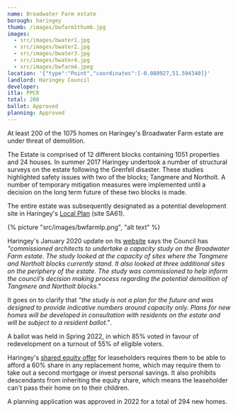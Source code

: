 ```yaml
---
name: Broadwater Farm estate 
borough: haringey
thumb: /images/bwfarm1thumb.jpg
images:
  - src/images/bwater1.jpg
  - src/images/bwater2.jpg
  - src/images/bwater3.jpg
  - src/images/bwater4.jpg
  - src/images/bwfarm4.jpeg
location: '{"type":"Point","coordinates":[-0.080927,51.594340]}'
landlord: Haringey Council
developer:
itla: PPCR
total: 200
ballot: Approved
planning: Approved
---
```

At least 200 of the 1075 homes on Haringey's Broadwater Farm estate are under threat of demolition.

The Estate is comprised of 12 different blocks containing 1051 properties and 24 houses. In summer 2017 Haringey undertook a number of structural surveys on the estate following the Grenfell disaster. These studies highlighted safety issues with two of the blocks; Tangmere and Northolt. A number of temporary mitigation measures were implemented until a decision on the long term future of these two blocks is made.

The entire estate was subsequently designated as a potential development site in Haringey's [Local Plan](https://www.haringey.gov.uk/sites/haringeygovuk/files/final_haringey_site_allocations_dtp_online.pdf) (site SA61).

{% picture "src/images/bwfarmlp.png", "alt text" %}

Haringey's January 2020 update on its [website](https://www.haringey.gov.uk/housing/broadwater-farm) says the Council has _"commissioned architects to undertake a capacity study on the Broadwater Farm estate. The study looked at the capacity of sites where the Tangmere and Northolt blocks currently stand. It also looked at three additional sites on the periphery of the estate. The study was commissioned to help inform the council’s decision making process regarding the potential demolition of Tangmere and Northolt blocks."_

It goes on to clarify that _"the study is not a plan for the future and was designed to provide indicative numbers around capacity only. Plans for new homes will be developed in consultation with residents on the estate and will be subject to a resident ballot."_.

A ballot was held in Spring 2022, in which 85% voted in favour of redevelopment on a turnout of 55% of eligible voters.

Haringey's [shared equity offer](https://www.haringey.gov.uk/sites/haringeygovuk/files/broadwater_farm_rehousing_and_payments_policy.pdf) for leaseholders requires them to be able to afford a 60% share in any replacement home, which may require them to take out a second mortgage or invest personal savings. It also prohibits descendants from inheriting the equity share, which means the leaseholder can't pass their home on to their children.

A planning application was approved in 2022 for a total of 294 new homes.


